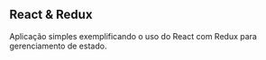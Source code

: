 ## React & Redux

Aplicação simples exemplificando o uso do React com Redux para gerenciamento de estado.
